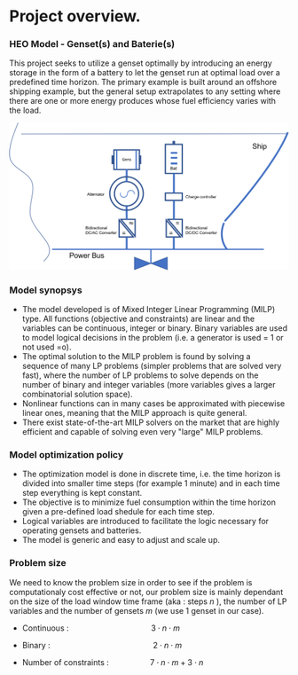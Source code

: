 Project overview.
====================

### HEO Model - Genset(s) and Baterie(s)

This project seeks to utilize a genset optimally by introducing an energy storage in the form of a battery to let the genset run at optimal load over a predefined time horizon. The primary example is built around an offshore shipping example, but the general setup extrapolates to any setting where there are one or more energy produces whose fuel efficiency varies with the load.

![Screenshot](img/hyh_illustration.png)

### Model synopsys
- The model developed is of Mixed Integer Linear Programming (MILP)
type. All functions (objective and constraints) are linear and the variables can be continuous, integer or binary. Binary variables are used to model logical decisions in the problem (i.e. a generator is used = 1 or not used =o).
- The optimal solution to the MILP problem is found by solving a sequence of
many LP problems (simpler problems that are solved very fast), where the number of LP problems to solve depends on the number of binary and integer variables (more variables gives a larger combinatorial solution space).
- Nonlinear functions can in many cases be approximated with piecewise linear ones, meaning that the MILP approach is quite general. 
- There exist state-of-the-art MILP solvers on the market that are highly efficient and capable of solving even very "large" MILP problems.

### Model optimization policy
- The optimization model is done in discrete time, i.e. the time horizon is divided into smaller time steps (for example 1 minute) and in each time step everything is kept constant.
- The objective is to minimize fuel consumption within the time horizon given a pre-defined load shedule for each time step.
- Logical variables are introduced to facilitate the logic necessary for operating gensets and batteries.
- The model is generic and easy to adjust and scale up.

### Problem size
We need to know the problem size in order to see if the problem is computationaly cost effective or not, our problem size is mainly dependant on the size of the load window time frame (aka : steps ${n}$ ), the number of LP variables and the number of gensets ${m}$ (we use 1 genset in our case). 

- Continuous : $\hspace{3cm}\hspace{1cm} {3} \cdot {n} \cdot {m}$    
- Binary : $\hspace{4cm}\hspace{1cm} {2} \cdot {n} \cdot {m}$   

- Number of constraints : $\hspace{1cm}\hspace{1cm} {7} \cdot {n} \cdot {m} + {3} \cdot {n}$ $\hspace{1cm}$ 